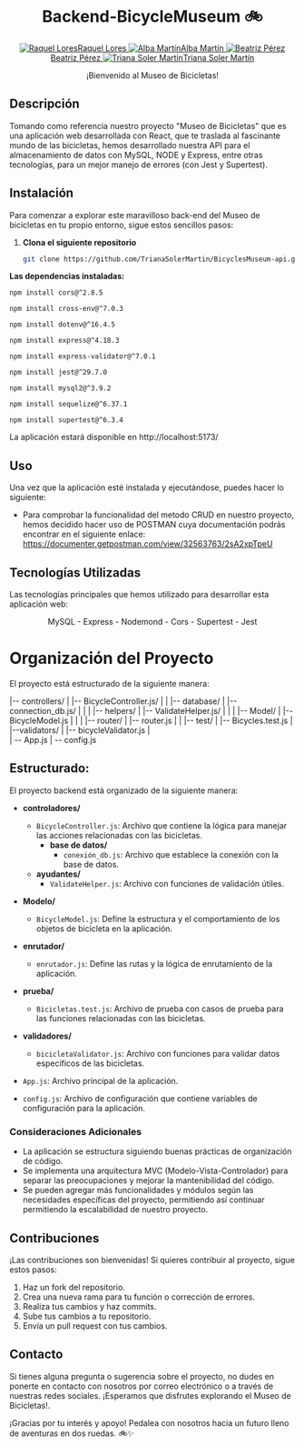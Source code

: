 <div align="center">
  <h1>Backend-BicycleMuseum 🚲</h1>
</div>

<p align="center">
  <a href="https://github.com/RaquelLores">
    <img src="https://img.icons8.com/ios-filled/30/000000/github.png" alt="Raquel Lores">Raquel Lores
  </a>
  <a href="https://github.com/albamartinmz">
    <img src="https://img.icons8.com/ios-filled/30/000000/github.png" alt="Alba Martín">Alba Martín
  </a>
  <a href="https://github.com/BeatrizCPerez">
    <img src="https://img.icons8.com/ios-filled/30/000000/github.png" alt="Beatriz Pérez">Beatriz Pérez
  </a>
  <a href="https://github.com/TrianaSolerMartin">
    <img src="https://img.icons8.com/ios-filled/30/000000/github.png" alt="Triana Soler Martín">Triana Soler Martín
  </a>
</p>

<div align="center">
  <p>¡Bienvenido al Museo de Bicicletas!</p>
</div>

## Descripción

Tomando como referencia nuestro proyecto "Museo de Bicicletas" que es una aplicación web desarrollada con React, que te traslada al fascinante mundo de las bicicletas, hemos desarrollado nuestra API para el almacenamiento de datos con MySQL, NODE y Express, entre otras tecnologías, para un mejor manejo de errores (con Jest y Supertest).

## Instalación

Para comenzar a explorar este maravilloso back-end del Museo de bicicletas en tu propio entorno, sigue estos sencillos pasos:

1. **Clona el siguiente repositorio**
   
   ```bash
   git clone https://github.com/TrianaSolerMartin/BicyclesMuseum-api.git

**Las dependencias instaladas:**

```npm install cors@^2.8.5```

```npm install cross-env@^7.0.3```

```npm install dotenv@^16.4.5```

```npm install express@^4.18.3```

```npm install express-validator@^7.0.1```

```npm install jest@^29.7.0```

```npm install mysql2@^3.9.2```

```npm install sequelize@^6.37.1```

```npm install supertest@^6.3.4```

La aplicación estará disponible en http://localhost:5173/

## Uso

Una vez que la aplicación esté instalada y ejecutándose, puedes hacer lo siguiente:

- Para comprobar la funcionalidad del metodo CRUD en nuestro proyecto, hemos decidido hacer uso de POSTMAN cuya documentación podrás encontrar en el siguiente enlace:
 https://documenter.getpostman.com/view/32563763/2sA2xpTpeU

## Tecnologías Utilizadas

Las tecnologías principales que hemos utilizado para desarrollar esta aplicación web:

<p align="center">  
MySQL - Express - Nodemond - Cors - Supertest - Jest 
</p>

# Organización del Proyecto

El proyecto está estructurado de la siguiente manera:

|-- controllers/
|   |-- BicycleController.js/
|   |
|-- database/
|   |-- connection_db.js/
|   |   |
|-- helpers/
|   |-- ValidateHelper.js/
|   |   |
|-- Model/
|   |--BicycleModel.js
|   |   |
|-- router/
|   |-- router.js
|   |
|-- test/
|   |-- Bicycles.test.js
|
|--validators/
|   |-- bicycleValidator.js
|   
| -- App.js
| -- config.js

## Estructurado:


El proyecto backend está organizado de la siguiente manera:

- **controladores/**
  - `BicycleController.js`: Archivo que contiene la lógica para manejar las acciones relacionadas con las bicicletas.
    - **base de datos/**
      - `conexión_db.js`: Archivo que establece la conexión con la base de datos.
  - **ayudantes/**
    - `ValidateHelper.js`: Archivo con funciones de validación útiles.

- **Modelo/**
  - `BicycleModel.js`: Define la estructura y el comportamiento de los objetos de bicicleta en la aplicación.

- **enrutador/**
  - `enrutador.js`: Define las rutas y la lógica de enrutamiento de la aplicación.

- **prueba/**
  - `Bicicletas.test.js`: Archivo de prueba con casos de prueba para las funciones relacionadas con las bicicletas.

- **validadores/**
  - `bicicletaValidator.js`: Archivo con funciones para validar datos específicos de las bicicletas.

- `App.js`: Archivo principal de la aplicación.
- `config.js`: Archivo de configuración que contiene variables de configuración para la aplicación.

### Consideraciones Adicionales
- La aplicación se estructura siguiendo buenas prácticas de organización de código.
- Se implementa una arquitectura MVC (Modelo-Vista-Controlador) para separar las preocupaciones y mejorar la mantenibilidad del código.
- Se pueden agregar más funcionalidades y módulos según las necesidades específicas del proyecto, permitiendo así continuar permitiendo la escalabilidad de nuestro proyecto. 

## Contribuciones

¡Las contribuciones son bienvenidas! Si quieres contribuir al proyecto, sigue estos pasos:

1. Haz un fork del repositorio.
2. Crea una nueva rama para tu función o corrección de errores.
3. Realiza tus cambios y haz commits.
4. Sube tus cambios a tu repositorio.
5. Envía un pull request con tus cambios.

## Contacto

Si tienes alguna pregunta o sugerencia sobre el proyecto, no dudes en ponerte en contacto con nosotros por correo electrónico o a través de nuestras redes sociales. ¡Esperamos que disfrutes explorando el Museo de Bicicletas!.

¡Gracias por tu interés y apoyo! Pedalea con nosotros hacia un futuro lleno de aventuras en dos ruedas. 🚲✨
